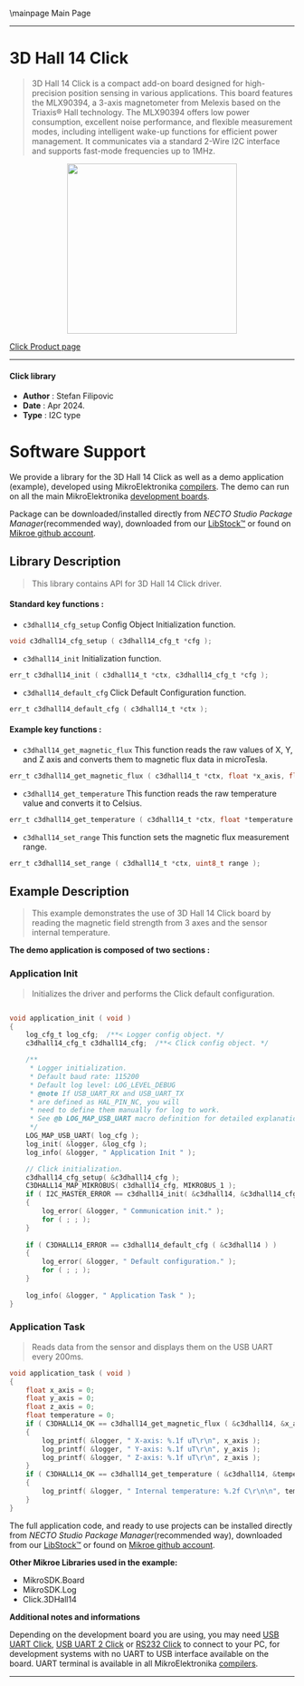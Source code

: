 \mainpage Main Page

---
# 3D Hall 14 Click

> 3D Hall 14 Click is a compact add-on board designed for high-precision position sensing in various applications. This board features the MLX90394, a 3-axis magnetometer from Melexis based on the Triaxis® Hall technology. The MLX90394 offers low power consumption, excellent noise performance, and flexible measurement modes, including intelligent wake-up functions for efficient power management. It communicates via a standard 2-Wire I2C interface and supports fast-mode frequencies up to 1MHz.

<p align="center">
  <img src="https://download.mikroe.com/images/click_for_ide/3dhall14_click.png" height=300px>
</p>

[Click Product page](https://www.mikroe.com/3d-hall-14-click)

---


#### Click library

- **Author**        : Stefan Filipovic
- **Date**          : Apr 2024.
- **Type**          : I2C type


# Software Support

We provide a library for the 3D Hall 14 Click
as well as a demo application (example), developed using MikroElektronika
[compilers](https://www.mikroe.com/necto-studio).
The demo can run on all the main MikroElektronika [development boards](https://www.mikroe.com/development-boards).

Package can be downloaded/installed directly from *NECTO Studio Package Manager*(recommended way), downloaded from our [LibStock&trade;](https://libstock.mikroe.com) or found on [Mikroe github account](https://github.com/MikroElektronika/mikrosdk_click_v2/tree/master/clicks).

## Library Description

> This library contains API for 3D Hall 14 Click driver.

#### Standard key functions :

- `c3dhall14_cfg_setup` Config Object Initialization function.
```c
void c3dhall14_cfg_setup ( c3dhall14_cfg_t *cfg );
```

- `c3dhall14_init` Initialization function.
```c
err_t c3dhall14_init ( c3dhall14_t *ctx, c3dhall14_cfg_t *cfg );
```

- `c3dhall14_default_cfg` Click Default Configuration function.
```c
err_t c3dhall14_default_cfg ( c3dhall14_t *ctx );
```

#### Example key functions :

- `c3dhall14_get_magnetic_flux` This function reads the raw values of X, Y, and Z axis and converts them to magnetic flux data in microTesla.
```c
err_t c3dhall14_get_magnetic_flux ( c3dhall14_t *ctx, float *x_axis, float *y_axis, float *z_axis );
```

- `c3dhall14_get_temperature` This function reads the raw temperature value and converts it to Celsius.
```c
err_t c3dhall14_get_temperature ( c3dhall14_t *ctx, float *temperature );
```

- `c3dhall14_set_range` This function sets the magnetic flux measurement range.
```c
err_t c3dhall14_set_range ( c3dhall14_t *ctx, uint8_t range );
```

## Example Description

> This example demonstrates the use of 3D Hall 14 Click board by reading the magnetic field strength from 3 axes and the sensor internal temperature.

**The demo application is composed of two sections :**

### Application Init

> Initializes the driver and performs the Click default configuration.

```c

void application_init ( void )
{
    log_cfg_t log_cfg;  /**< Logger config object. */
    c3dhall14_cfg_t c3dhall14_cfg;  /**< Click config object. */

    /** 
     * Logger initialization.
     * Default baud rate: 115200
     * Default log level: LOG_LEVEL_DEBUG
     * @note If USB_UART_RX and USB_UART_TX 
     * are defined as HAL_PIN_NC, you will 
     * need to define them manually for log to work. 
     * See @b LOG_MAP_USB_UART macro definition for detailed explanation.
     */
    LOG_MAP_USB_UART( log_cfg );
    log_init( &logger, &log_cfg );
    log_info( &logger, " Application Init " );

    // Click initialization.
    c3dhall14_cfg_setup( &c3dhall14_cfg );
    C3DHALL14_MAP_MIKROBUS( c3dhall14_cfg, MIKROBUS_1 );
    if ( I2C_MASTER_ERROR == c3dhall14_init( &c3dhall14, &c3dhall14_cfg ) ) 
    {
        log_error( &logger, " Communication init." );
        for ( ; ; );
    }
    
    if ( C3DHALL14_ERROR == c3dhall14_default_cfg ( &c3dhall14 ) )
    {
        log_error( &logger, " Default configuration." );
        for ( ; ; );
    }
    
    log_info( &logger, " Application Task " );
}

```

### Application Task

> Reads data from the sensor and displays them on the USB UART every 200ms.

```c
void application_task ( void )
{
    float x_axis = 0;
    float y_axis = 0;
    float z_axis = 0;
    float temperature = 0;
    if ( C3DHALL14_OK == c3dhall14_get_magnetic_flux ( &c3dhall14, &x_axis, &y_axis, &z_axis ) )
    {
        log_printf( &logger, " X-axis: %.1f uT\r\n", x_axis );
        log_printf( &logger, " Y-axis: %.1f uT\r\n", y_axis );
        log_printf( &logger, " Z-axis: %.1f uT\r\n", z_axis );
    }
    if ( C3DHALL14_OK == c3dhall14_get_temperature ( &c3dhall14, &temperature ) )
    {
        log_printf( &logger, " Internal temperature: %.2f C\r\n\n", temperature );
    }
}
```

The full application code, and ready to use projects can be installed directly from *NECTO Studio Package Manager*(recommended way), downloaded from our [LibStock&trade;](https://libstock.mikroe.com) or found on [Mikroe github account](https://github.com/MikroElektronika/mikrosdk_click_v2/tree/master/clicks).

**Other Mikroe Libraries used in the example:**

- MikroSDK.Board
- MikroSDK.Log
- Click.3DHall14

**Additional notes and informations**

Depending on the development board you are using, you may need
[USB UART Click](https://www.mikroe.com/usb-uart-click),
[USB UART 2 Click](https://www.mikroe.com/usb-uart-2-click) or
[RS232 Click](https://www.mikroe.com/rs232-click) to connect to your PC, for
development systems with no UART to USB interface available on the board. UART
terminal is available in all MikroElektronika
[compilers](https://shop.mikroe.com/compilers).

---
